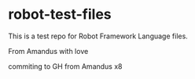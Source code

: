 # robot-test-files

This is a test repo for Robot Framework Language files.

From Amandus with love

commiting to GH from Amandus x8

